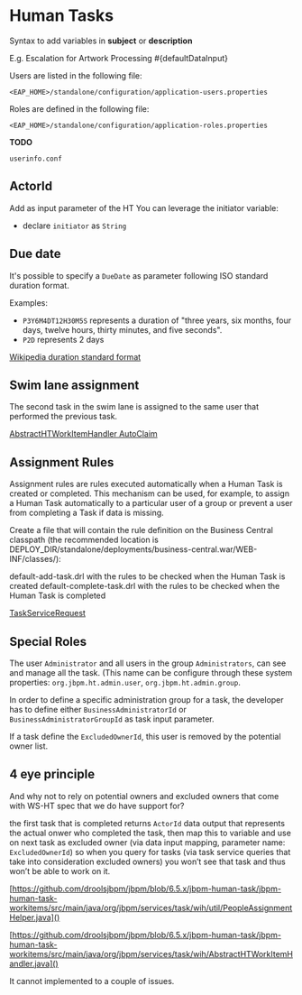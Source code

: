 Human Tasks
===========

Syntax to add variables in **subject** or **description**

E.g.
Escalation for Artwork Processing #{defaultDataInput}


Users are listed in the following file:

    <EAP_HOME>/standalone/configuration/application-users.properties

Roles are defined in the following file:

    <EAP_HOME>/standalone/configuration/application-roles.properties


**TODO**

    userinfo.conf

## ActorId

Add as input parameter of the HT
You can leverage the initiator variable:

 - declare `initiator` as `String`

## Due date

It's possible to specify a `DueDate` as parameter following ISO standard duration format.

Examples:

 - `P3Y6M4DT12H30M5S` represents a duration of "three years, six months, four days, twelve hours, thirty minutes, and five seconds".
 - `P2D` represents 2 days

[Wikipedia duration standard format](https://en.wikipedia.org/wiki/ISO_8601#Durations)

## Swim lane assignment

The second task in the swim lane is assigned to the same user that performed the previous task. 

[AbstractHTWorkItemHandler AutoClaim](https://github.com/kiegroup/jbpm/blob/6.5.x/jbpm-human-task/jbpm-human-task-workitems/src/main/java/org/jbpm/services/task/wih/AbstractHTWorkItemHandler.java#L218)

## Assignment Rules

Assignment rules are rules executed automatically when a Human Task is created or completed. This mechanism can be used, for example, to assign a Human Task automatically to a particular user of a group or prevent a user from completing a Task if data is missing.

Create a file that will contain the rule definition on the Business Central classpath (the recommended location is DEPLOY_DIR/standalone/deployments/business-central.war/WEB-INF/classes/):

default-add-task.drl with the rules to be checked when the Human Task is created
default-complete-task.drl with the rules to be checked when the Human Task is completed

[TaskServiceRequest](https://github.com/kiegroup/jbpm/blob/master/jbpm-human-task/jbpm-human-task-core/src/main/java/org/jbpm/services/task/rule/TaskServiceRequest.java)



## Special Roles

The user `Administrator` and all users in the group `Administrators`, can see and manage all the task. (This name can be configure through these system properties: `org.jbpm.ht.admin.user`, `org.jbpm.ht.admin.group`.

In order to define a specific administration group for a task, the developer has to define either `BusinessAdministratorId` or `BusinessAdministratorGroupId` as task input parameter.

If a task define the `ExcludedOwnerId`, this user is removed by the potential owner list.



## 4 eye principle

And why not to rely on potential owners and excluded owners that come with WS-HT spec that we do have support for? 

the first task that is completed returns `ActorId` data output that represents the actual onwer who completed the task, then map this to variable and use on next task as excluded owner (via data input mapping, parameter name: `ExcludedOwnerId`) so when you query for tasks (via task service queries that take into consideration excluded owners) you won’t see that task and thus won’t be able to work on it.

[https://github.com/droolsjbpm/jbpm/blob/6.5.x/jbpm-human-task/jbpm-human-task-workitems/src/main/java/org/jbpm/services/task/wih/util/PeopleAssignmentHelper.java]()

[https://github.com/droolsjbpm/jbpm/blob/6.5.x/jbpm-human-task/jbpm-human-task-workitems/src/main/java/org/jbpm/services/task/wih/AbstractHTWorkItemHandler.java]()

It cannot implemented to a couple of issues.




